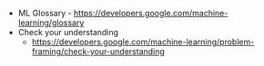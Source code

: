 * ML Glossary - https://developers.google.com/machine-learning/glossary
* Check your understanding
  * https://developers.google.com/machine-learning/problem-framing/check-your-understanding 


